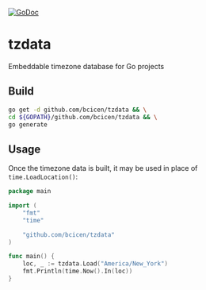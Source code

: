 [![GoDoc](https://godoc.org/github.com/bcicen/tzdata?status.svg)](https://godoc.org/github.com/bcicen/tzdata)

# tzdata

Embeddable timezone database for Go projects

## Build

```bash
go get -d github.com/bcicen/tzdata && \
cd ${GOPATH}/github.com/bcicen/tzdata && \
go generate
```

## Usage

Once the timezone data is built, it may be used in place of `time.LoadLocation()`:

```go
package main

import (
	"fmt"
	"time"

	"github.com/bcicen/tzdata"
)

func main() {
	loc, _ := tzdata.Load("America/New_York")
	fmt.Println(time.Now().In(loc))
}
```
